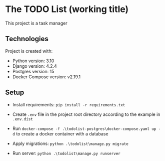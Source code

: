 # The TODO List (working title)
This project is a task manager

## Technologies
Project is created with:
* Python version: 3.10
* Django version: 4.2.4
* Postgres version: 15
* Docker Compose version: v2.19.1

## Setup
* Install requirements: `pip install -r requirements.txt`


* Create `.env` file in the project root directory according to the example in `.env.dist`


* Run `docker-compose -f .\todolist-postgres\docker-compose.yaml up -d` to create a docker container with a database


* Apply migrations: `python .\todolist\manage.py migrate`


* Run server: `python .\todolist\manage.py runserver`
